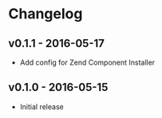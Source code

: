 Changelog
=========

v0.1.1 - 2016-05-17
-------------------
* Add config for Zend Component Installer

v0.1.0 - 2016-05-15
-------------------
* Initial release
